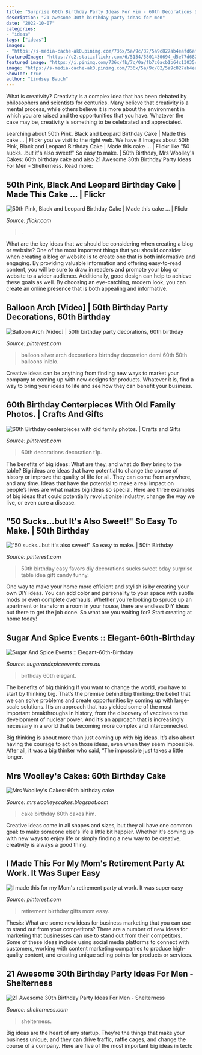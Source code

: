```yaml
---
title: "Surprise 60th Birthday Party Ideas For Him - 60th Decorations Decoration T1p"
description: "21 awesome 30th birthday party ideas for men"
date: "2022-10-07"
categories:
- "ideas"
tags: ["ideas"]
images:
- "https://s-media-cache-ak0.pinimg.com/736x/5a/9c/82/5a9c827ab4eafd6afc724e576953e9d6.jpg"
featuredImage: "https://c2.staticflickr.com/6/5154/5801430694_d5e77d6824_b.jpg"
featured_image: "https://i.pinimg.com/736x/fb/7c/0a/fb7c0acb1b64c13035ccc8a39a417b08--retirement-parties-retirement-gifts.jpg"
image: "https://s-media-cache-ak0.pinimg.com/736x/5a/9c/82/5a9c827ab4eafd6afc724e576953e9d6.jpg"
ShowToc: true
author: "Lindsey Bauch"
---
```



What is creativity?
Creativity is a complex idea that has been debated by philosophers and scientists for centuries. Many believe that creativity is a mental process, while others believe it is more about the environment in which you are raised and the opportunities that you have. Whatever the case may be, creativity is something to be celebrated and appreciated.

	

		
searching about 50th Pink, Black and Leopard Birthday Cake | Made this cake … | Flickr you've visit to the right web. We have 8 Images about 50th Pink, Black and Leopard Birthday Cake | Made this cake … | Flickr like &quot;50 sucks...but it&#039;s also sweet!&quot; So easy to make. | 50th Birthday, Mrs Woolley&#039;s Cakes: 60th birthday cake and also 21 Awesome 30th Birthday Party Ideas For Men - Shelterness. Read more:
		
    
## 50th Pink, Black And Leopard Birthday Cake | Made This Cake … | Flickr

<img loading=lazy src="https://c2.staticflickr.com/6/5154/5801430694_d5e77d6824_b.jpg" onerror="this.onerror=null;this.src='https://tse3.mm.bing.net/th?id=OIP.6Q7p5StwJjLK16hDAwz7kwHaLG&amp;pid=15.1';" alt="50th Pink, Black and Leopard Birthday Cake | Made this cake … | Flickr">

_Source: flickr.com_

>. 

	

What are the key ideas that we should be considering when creating a blog or website?
One of the most important things that you should consider when creating a blog or website is to create one that is both informative and engaging. By providing valuable information and offering easy-to-read content, you will be sure to draw in readers and promote your blog or website to a wider audience. Additionally, good design can help to achieve these goals as well. By choosing an eye-catching, modern look, you can create an online presence that is both appealing and informative.

    
## Balloon Arch [Video] | 50th Birthday Party Decorations, 60th Birthday

<img loading=lazy src="https://i.pinimg.com/736x/d7/51/74/d75174fae8634e85538cefaeda25f6b3.jpg" onerror="this.onerror=null;this.src='https://tse2.mm.bing.net/th?id=OIP.m9IwZof_ZxpBUx4mgvdd2wHaJQ&amp;pid=15.1';" alt="Balloon Arch [Video] | 50th birthday party decorations, 60th birthday">

_Source: pinterest.com_

>balloon silver arch decorations birthday decoration demi 60th 50th balloons iniblo. 

	

Creative ideas can be anything from finding new ways to market your company to coming up with new designs for products. Whatever it is, find a way to bring your ideas to life and see how they can benefit your business.

    
## 60th Birthday Centerpieces With Old Family Photos. | Crafts And Gifts

<img loading=lazy src="https://s-media-cache-ak0.pinimg.com/736x/34/4f/3a/344f3a16d228b48595393dec45fea1e9.jpg" onerror="this.onerror=null;this.src='https://tse1.mm.bing.net/th?id=OIP.LncS4aP5COaX17mD0qBArQHaJ4&amp;pid=15.1';" alt="60th Birthday centerpieces with old family photos. | Crafts and Gifts">

_Source: pinterest.com_

>60th decorations decoration t1p. 

	

The benefits of big ideas: What are they, and what do they bring to the table?
Big ideas are ideas that have potential to change the course of history or improve the quality of life for all. They can come from anywhere, and any time. Ideas that have the potential to make a real impact on people’s lives are what makes big ideas so special. Here are three examples of big ideas that could potentially revolutionize industry, change the way we live, or even cure a disease.

    
## &quot;50 Sucks...but It&#039;s Also Sweet!&quot; So Easy To Make. | 50th Birthday

<img loading=lazy src="https://s-media-cache-ak0.pinimg.com/736x/5a/9c/82/5a9c827ab4eafd6afc724e576953e9d6.jpg" onerror="this.onerror=null;this.src='https://tse4.mm.bing.net/th?id=OIP.VYugaO3kWW0OnbdEYuYZMAHaJ3&amp;pid=15.1';" alt="&quot;50 sucks...but it&#039;s also sweet!&quot; So easy to make. | 50th Birthday">

_Source: pinterest.com_

>50th birthday easy favors diy decorations sucks sweet bday surprise table idea gift candy funny. 

	

One way to make your home more efficient and stylish is by creating your own DIY ideas. You can add color and personality to your space with subtle mods or even complete overhauls. Whether you're looking to spruce up an apartment or transform a room in your house, there are endless DIY ideas out there to get the job done. So what are you waiting for? Start creating at home today!

    
## Sugar And Spice Events :: Elegant-60th-Birthday

<img loading=lazy src="https://www.sugarandspiceevents.com.au/files/5714/0808/4946/Elegant_60th_Birthday_Image5.jpg" onerror="this.onerror=null;this.src='https://tse2.mm.bing.net/th?id=OIP.0TExoMMBkJaf84zqULQCjQHaE8&amp;pid=15.1';" alt="Sugar And Spice Events :: Elegant-60th-Birthday">

_Source: sugarandspiceevents.com.au_

>birthday 60th elegant. 

	

The benefits of big thinking
If you want to change the world, you have to start by thinking big. That’s the premise behind big thinking: the belief that we can solve problems and create opportunities by coming up with large-scale solutions.
It’s an approach that has yielded some of the most important breakthroughs in history, from the discovery of vaccines to the development of nuclear power. And it’s an approach that is increasingly necessary in a world that is becoming more complex and interconnected.

Big thinking is about more than just coming up with big ideas. It’s also about having the courage to act on those ideas, even when they seem impossible. After all, it was a big thinker who said, “The impossible just takes a little longer.

    
## Mrs Woolley&#039;s Cakes: 60th Birthday Cake

<img loading=lazy src="http://1.bp.blogspot.com/--1zmmJuhGEo/UCa0vrs2-FI/AAAAAAAAA2o/896HcWI8BoI/s1600/006.JPG" onerror="this.onerror=null;this.src='https://tse1.mm.bing.net/th?id=OIP.wgW36JkZSy8lavIDV2YfXAHaJ4&amp;pid=15.1';" alt="Mrs Woolley&#039;s Cakes: 60th birthday cake">

_Source: mrswoolleyscakes.blogspot.com_

>cake birthday 60th cakes him. 

	

Creative ideas come in all shapes and sizes, but they all have one common goal: to make someone else's life a little bit happier. Whether it's coming up with new ways to enjoy life or simply finding a new way to be creative, creativity is always a good thing.

    
## I Made This For My Mom&#039;s Retirement Party At Work. It Was Super Easy

<img loading=lazy src="https://i.pinimg.com/736x/fb/7c/0a/fb7c0acb1b64c13035ccc8a39a417b08--retirement-parties-retirement-gifts.jpg" onerror="this.onerror=null;this.src='https://tse2.mm.bing.net/th?id=OIP._FjAZ8TSOy6DpwVB-WpRLQHaNI&amp;pid=15.1';" alt="I made this for my Mom&#039;s retirement party at work. It was super easy">

_Source: pinterest.com_

>retirement birthday gifts mom easy. 

	

Thesis: What are some new ideas for business marketing that you can use to stand out from your competitors?
There are a number of new ideas for marketing that businesses can use to stand out from their competitors. Some of these ideas include using social media platforms to connect with customers, working with content marketing companies to produce high-quality content, and creating unique selling points for products or services.

    
## 21 Awesome 30th Birthday Party Ideas For Men - Shelterness

<img loading=lazy src="https://i.shelterness.com/2017/02/06-masculine-decor-for-surprise-party-mens-30th-birthday.jpg" onerror="this.onerror=null;this.src='https://tse4.mm.bing.net/th?id=OIP.ZfLyTnOENfuo5ZbQCAvAEgHaE7&amp;pid=15.1';" alt="21 Awesome 30th Birthday Party Ideas For Men - Shelterness">

_Source: shelterness.com_

>shelterness. 

	

Big ideas are the heart of any startup. They're the things that make your business unique, and they can drive traffic, rattle cages, and change the course of a company. Here are five of the most important big ideas in tech: 

